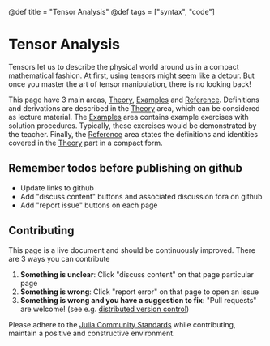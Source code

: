 @def title = "Tensor Analysis"
@def tags = ["syntax", "code"]

# Tensor Analysis
Tensors let us to describe the physical world around us in a compact mathematical fashion. At first, using tensors might seem like a detour. But once you master the art of tensor manipulation, there is no looking back!

This page have 3 main areas, [Theory](/Theory), [Examples](/Examples) and [Reference](/Reference). Definitions and derivations are described in the [Theory](/Theory) area, which can be considered as lecture material. The [Examples](/Examples) area contains example exercises with solution procedures. Typically, these exercises would be demonstrated by the teacher. Finally, the [Reference](/Reference) area states the definitions and identities covered in the [Theory](/Theory) part in a compact form. 

## Remember todos before publishing on github
* Update links to github
* Add "discuss content" buttons and associated discussion fora on github
* Add "report issue" buttons on each page


## Contributing
This page is a live document and should be continuously improved. There are 3 ways you can contribute

1. **Something is unclear**: Click "discuss content" on that page particular page
2. **Something is wrong**: Click "report error" on that page to open an issue
3. **Something is wrong and you have a suggestion to fix**: "Pull requests" are welcome! (see e.g. [distributed version control](https://coderefinery.github.io/git-collaborative/))

Please adhere to the [Julia Community Standards](https://julialang.org/community/standards/) while contributing, maintain a positive and constructive environment.